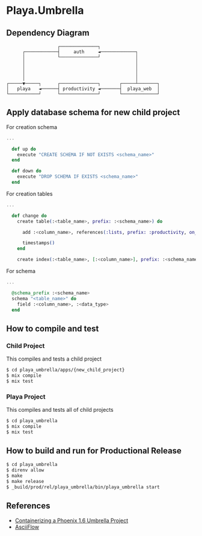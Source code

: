 # Playa.Umbrella

## Dependency Diagram

```text
                   ┌──────────────┐                      
      ┌────────────┤     auth     ◄─────────────┐        
      │            └──────────────┘             │        
      │                                         │        
      │                                         │        
      │                                         │        
      │                                         │        
┌─────▼─────┐      ┌──────────────┐       ┌─────┴───────┐
│   playa   ◄──────┤ productivity ◄───────┤  playa_web  │
└───────────┘      └──────────────┘       └─────────────┘
```

## Apply database schema for new child project

For creation schema

```exs
...

  def up do
    execute "CREATE SCHEMA IF NOT EXISTS <schema_name>"
  end

  def down do
    execute "DROP SCHEMA IF EXISTS <schema_name>"
  end
```

For creation tables

```exs
...

  def change do
    create table(:<table_name>, prefix: :<schema_name>) do

      add :<column_name>, references(:lists, prefix: :productivity, on_delete: :nilify_all), null: true

      timestamps()
    end

    create index(:<table_name>, [:<column_name>], prefix: :<schema_name>)
```

For schema

```exs
...

  @schema_prefix :<schema_name>
  schema "<table_name>" do
    field :<column_name>, :<data_type>
  end
```

## How to compile and test

### Child Project

This compiles and tests a child project

```bash
$ cd playa_umbrella/apps/{new_child_project}
$ mix compile
$ mix test
```

### Playa Project

This compiles and tests all of child projects

```bash
$ cd playa_umbrella
$ mix compile
$ mix test
```

## How to build and run for Productional Release

```bash
$ cd playa_umbrella
$ direnv allow
$ make
$ make release
$ _build/prod/rel/playa_umbrella/bin/playa_umbrella start
```

## References

- [Containerizing a Phoenix 1.6 Umbrella Project](https://medium.com/@alistairisrael/containerizing-a-phoenix-1-6-umbrella-project-8ec03651a59c)
- [AsciiFlow](https://asciiflow.com/)

